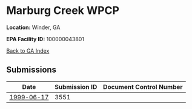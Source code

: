 # Marburg Creek WPCP

**Location:** Winder, GA

**EPA Facility ID:** 100000043801

[Back to GA Index](../../index.md)

## Submissions

| Date | Submission ID | Document Control Number |
|------|--------------|-------------------------|
| [1999-06-17](submissions/3551.md) | 3551 |  |

